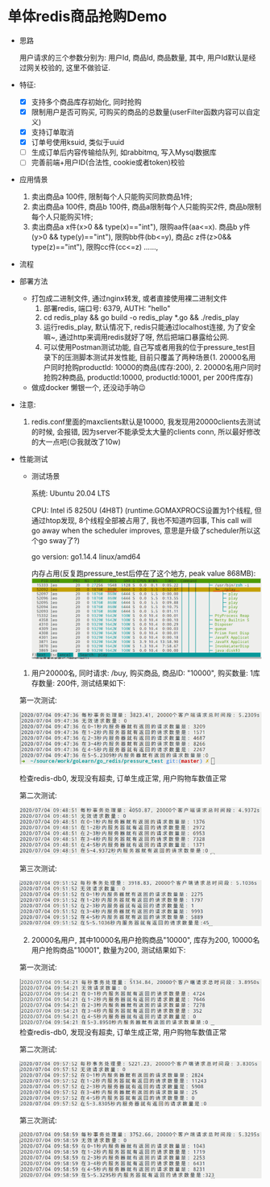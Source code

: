 # 单体redis商品抢购Demo

- 思路

    用户请求的三个参数分别为: 用户Id, 商品Id, 商品数量, 其中, 用户Id默认是经过网关校验的, 这里不做验证.
    
- 特征:

    - [x] 支持多个商品库存初始化, 同时抢购
    - [x] 限制用户是否可购买, 可购买的商品的总数量(userFilter函数内容可以自定义)
    - [x] 支持订单取消
    - [x] 订单号使用ksuid, 类似于uuid
    - [ ] 生成订单后内容传输给队列, 如rabbitmq, 写入Mysql数据库
    - [ ] 完善前端+用户ID(合法性, cookie或者token)校验

- 应用情景

    1. 卖出商品a 100件, 限制每个人只能购买同款商品1件;
    2. 卖出商品a 100件, 商品b 100件, 商品a限制每个人只能购买2件, 商品b限制每个人只能购买1件;
    3. 卖出商品a x件(x>0 && type(x)=="int"), 限购aa件(aa<=x). 商品b y件(y>0 && type(y)=="int"), 限购bb件(bb<=y), 商品c z件(z>0&& type(z)=="int"), 限购cc件(cc<=z) ......, 
    
    
- 流程
    

- 部署方法

    - 打包成二进制文件, 通过nginx转发, 或者直接使用裸二进制文件
        1. 部署redis, 端口号: 6379, AUTH: "hello"
        2. cd redis_play && go build -o redis_play *.go && ./redis_play
        3. 运行redis_play, 默认情况下, redis只能通过localhost连接, 为了安全嘛~, 通过http来调用redis就好了呀, 然后把端口暴露给公网.
        4. 可以使用Postman测试功能, 自己写或者用我的位于pressure_test目录下的压测脚本测试并发性能, 
           目前只覆盖了两种场景(1. 20000名用户同时抢购productId: 10000的商品(库存:200), 2. 20000名用户同时抢购2种商品, productId:10000, productId:10001, per 200件库存)
    - 做成docker
        懒银一个, 还没动手呐😉

- 注意:

    1. redis.conf里面的maxclients默认是10000, 我发现用20000clients去测试的时候, 会报错, 因为server不能承受太大量的clients conn, 所以最好修改的大一点吧(😉我就改了10w)

- 性能测试

    - 测试场景
    
        系统: Ubuntu 20.04 LTS
    
        CPU: Intel i5 8250U (4H8T) (runtime.GOMAXPROCS设置为1个线程, 但通过htop发现, 8个线程全部被占用了, 我也不知道咋回事,  This call will go away when the scheduler improves, 意思是升级了scheduler所以这个go sway了?)
    
        go version: go1.14.4 linux/amd64
        
        内存占用(反复跑pressure_test后停在了这个地方, peak value 868MB):
    ![pressure_test_memory](./img/pressure.png)
    1. 用户20000名, 同时请求: /buy, 购买商品, 商品ID: "10000", 购买数量: 1库存数量: 200件, 测试结果如下:
    
    第一次测试:
    
    ![1.1](./img/1.1.png)
    
    检查redis-db0, 发现没有超卖, 订单生成正常, 用户购物车数值正常
    
    第二次测试:
    
    ![1.2](./img/1.2.png)
    
    第三次测试:
    
    ![1.3](./img/1.3.png)
    
    2. 20000名用户, 其中10000名用户抢购商品"10000", 库存为200, 10000名用户抢购商品"10001", 数量为200, 测试结果如下:
    
    第一次测试:
    
    ![2.1](./img/2.1.png)
    检查redis-db0, 发现没有超卖, 订单生成正常, 用户购物车数值正常
  
    第二次测试:
    
    ![2.2](./img/2.2.png)
    
    第三次测试:
    
    ![2.3](./img/2.3.png)